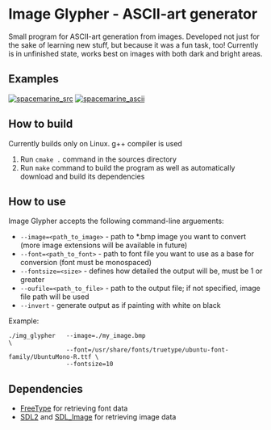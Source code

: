 # Image Glypher - ASCII-art generator

Small program for ASCII-art generation from images. Developed not just for the
sake of learning new stuff, but because it was a fun task, too! Currently is in
unfinished state, works best on images with both dark and bright areas.

## Examples

[![spacemarine_src](http://i.imgur.com/n9xm3r6.jpg)](http://i.imgur.com/uVqEyLb.jpg)
[![spacemarine_ascii](http://i.imgur.com/TEvP4V4.jpg)](http://i.imgur.com/uVqEyLb.jpg)

## How to build

Currently builds only on Linux. g++ compiler is used

1. Run `cmake .` command in the sources directory
2. Run `make` command to build the program as well as automatically download
and build its dependencies

## How to use

Image Glypher accepts the following command-line arguements:
* `--image=<path_to_image>` - path to *.bmp image you want to convert (more image extensions will be available in future)
* `--font=<path_to_font>` - path to font file you want to use as a base for conversion
(font must be monospaced)
* `--fontsize=<size>` - defines how detailed the output will be, must be 1 or greater
* `--oufile=<path_to_file>` - path to the output file; if not specified, image file path will be used
* `--invert` - generate output as if painting with white on black

Example:

```
./img_glypher   --image=./my_image.bmp                                               \
                --font=/usr/share/fonts/truetype/ubuntu-font-family/UbuntuMono-R.ttf \
                --fontsize=10
```

## Dependencies

* [FreeType](http://freetype.org/) for retrieving font data
* [SDL2](https://www.libsdl.org/download-2.0.php) and [SDL_Image](https://www.libsdl.org/projects/SDL_image/) for retrieving image data


<!-- [spacemarine_src]:http://i.imgur.com/uVqEyLb.jpg -->
<!-- [spacemarine_ascii]:http://i.imgur.com/Z2M6zIO.png -->

